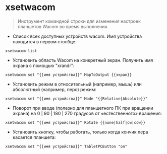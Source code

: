 # xsetwacom

> Инструмент командной строки для изменения настроек планшетов Wacom во время выполнения.

- Список всех доступных устройств wacom. Имя устройства находится в первом столбце:

`xsetwacom list`

- Установить область Wacom на конкретный экран. Получить имя экрана с помощью "xrandr":

`xsetwacom set "{{имя устройства}}" MapToOutput {{экран}}`

- Установить режим в относительный (например, мышь) или абсолютный (например, перо) режим:

`xsetwacom set "{{имя устройства}}" Mode "{{Relative|Absolute}}"`

- Поворот при вводе (полезно для планшетного ПК при вращении экрана) на 0 | 90 | 180 | 270 градусов от «естественного» вращения:

`xsetwacom set "{{имя устройства}}" Rotate {{none|half|cw|ccw}}`

- Установить кнопку, чтобы работать, только когда кончик пера касается планшета:
	
`xsetwacom set "{{имя устройства}}" TabletPCButton "on"`
